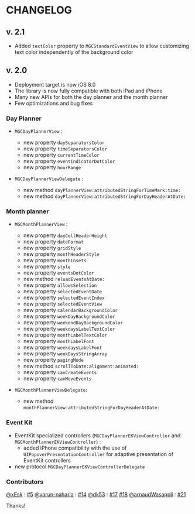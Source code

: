# CHANGELOG

## v. 2.1

- Added `textColor` property to `MGCStandardEventView` to allow customizing text color independently of the background color

## v. 2.0

- Deployment target is now iOS 8.0
- The library is now fully compatible with both iPad and iPhone
- Many new APIs for both the day planner and the month planner
- Few optimizations and bug fixes

### Day Planner

- `MGCDayPlannerView` :
	- new property `daySeparatorsColor`
	- new property `timeSeparatorsColor`
	- new property `currentTimeColor`
	- new property `eventIndicatorDotColor`
	- new property `hourRange`
	
- `MGCDayPlannerViewDelegate` :
	- new method `dayPlannerView:attributedStringForTimeMark:time:`
	- new method `dayPlannerView:attributedStringForDayHeaderAtDate:`
	
	
### Month planner

- `MGCMonthPlannerView` :
	- new property `dayCellHeaderHeight`
	- new property `dateFormat`
	- new property `gridStyle`
	- new property `monthHeaderStyle`
	- new property `monthInsets`
	- new property `style`
	- new property `eventsDotColor`
	- new method `reloadEventsAtDate:`
	- new property `allowsSelection`
	- new property `selectedEventDate`
	- new property `selectedEventIndex`
	- new property `selectedEventView`
	- new property `calendarBackgroundColor`
	- new property `weekDayBackgroundColor`
	- new property `weekendDayBackgroundColor`
	- new property `weekdaysLabelTextColor`
	- new property `monthLabelTextColor`
	- new property `monthLabelFont`
	- new property `weekdaysLabelFont`
	- new property `weekDaysStringArray`
	- new property `pagingMode`
	- new method `scrollToDate:alignment:animated:`
	- new property `canCreateEvents`
	- new property `canMoveEvents`
	
- `MGCMonthPlannerViewDelegate`:
	- new method `monthPlannerView:attributedStringForDayHeaderAtDate:`
	
### Event Kit

- EventKit specialized controllers (`MGCDayPlannerEKViewController` and `MGCMonthPlannerEKViewController`) : 
	- added iPhone compatibility with the use of `UIPopoverPresentationController` for adaptive presentation of EventKit controllers
- new protocol `MGCDayPlannerEKViewControllerDelegate`
	
### Contributors 

[@xEsk](https://github.com/xEsk) : [#5](https://github.com/jumartin/Calendar/pull/5)
[@varun-naharia](https://github.com/varun-naharia) : [#14](https://github.com/jumartin/Calendar/pull/14)
[@dk53](https://github.com/dk53) : [#17](https://github.com/jumartin/Calendar/pull/17) [#18](https://github.com/jumartin/Calendar/pull/18) 
[@arnaudWasappli](https://github.com/arnaudWasappli) : [#21](https://github.com/jumartin/Calendar/pull/21)

Thanks!

